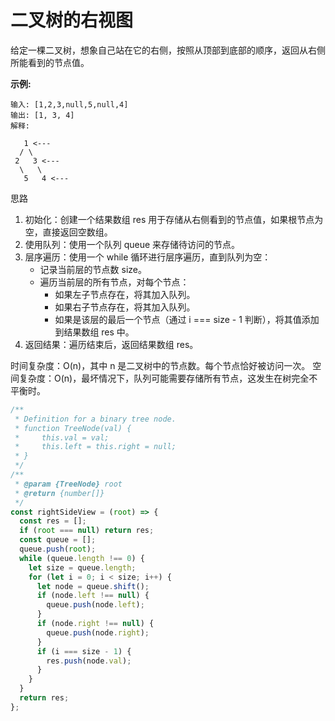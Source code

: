 # 二叉树的右视图

给定一棵二叉树，想象自己站在它的右侧，按照从顶部到底部的顺序，返回从右侧所能看到的节点值。

**示例:**

```
输入: [1,2,3,null,5,null,4]
输出: [1, 3, 4]
解释:

   1 <---
  / \
 2   3 <---
  \   \
   5   4 <---
```

思路

1. 初始化：创建一个结果数组 res 用于存储从右侧看到的节点值，如果根节点为空，直接返回空数组。
2. 使用队列：使用一个队列 queue 来存储待访问的节点。
3. 层序遍历：使用一个 while 循环进行层序遍历，直到队列为空：
   - 记录当前层的节点数 size。
   - 遍历当前层的所有节点，对每个节点：
     - 如果左子节点存在，将其加入队列。
     - 如果右子节点存在，将其加入队列。
     - 如果是该层的最后一个节点（通过 i === size - 1 判断），将其值添加到结果数组 res 中。
4. 返回结果：遍历结束后，返回结果数组 res。

时间复杂度：O(n)，其中 n 是二叉树中的节点数。每个节点恰好被访问一次。
空间复杂度：O(n)，最坏情况下，队列可能需要存储所有节点，这发生在树完全不平衡时。

```js
/**
 * Definition for a binary tree node.
 * function TreeNode(val) {
 *     this.val = val;
 *     this.left = this.right = null;
 * }
 */
/**
 * @param {TreeNode} root
 * @return {number[]}
 */
const rightSideView = (root) => {
  const res = [];
  if (root === null) return res;
  const queue = [];
  queue.push(root);
  while (queue.length !== 0) {
    let size = queue.length;
    for (let i = 0; i < size; i++) {
      let node = queue.shift();
      if (node.left !== null) {
        queue.push(node.left);
      }
      if (node.right !== null) {
        queue.push(node.right);
      }
      if (i === size - 1) {
        res.push(node.val);
      }
    }
  }
  return res;
};
```

